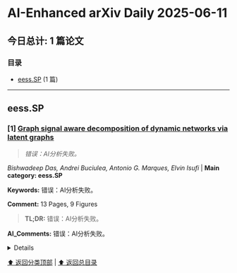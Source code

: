 # AI-Enhanced arXiv Daily 2025-06-11

<a id='toc'></a>
## 今日总计: 1 篇论文
### 目录
- [eess.SP](#eesssp) (1 篇)

---
<a id='eesssp'></a>
## eess.SP 

### [1] [Graph signal aware decomposition of dynamic networks via latent graphs](https://arxiv.org/abs/2506.08519)
> *错误：AI分析失败。*

*Bishwadeep Das, Andrei Buciulea, Antonio G. Marques, Elvin Isufi* | **Main category: eess.SP**

**Keywords:** 错误：AI分析失败。

**Comment:** 13 Pages, 9 Figures

> **TL;DR:** 错误：AI分析失败。

**AI_Comments:** 错误：AI分析失败。

<details>
  <summary>Details</summary>

**Motivation:** 错误：AI分析失败。

**Method:** 错误：AI分析失败。

**Result:** 错误：AI分析失败。

**Conclusion:** 错误：AI分析失败。

> **ai_Abstract:** 错误：AI分析失败。

> **摘要翻译:** 错误：AI分析失败。

</details>

[⬆️ 返回分类顶部](#eesssp) | [⬆️ 返回总目录](#toc)

